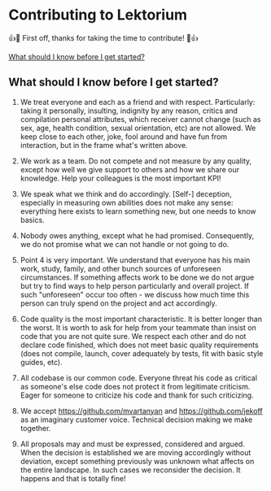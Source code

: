 # Contributing to Lektorium


:+1::tada: First off, thanks for taking the time to contribute! :tada::+1:

[What should I know before I get started?](#what-should-i-know-before-i-get-started)

## What should I know before I get started?
1. We treat everyone and each as a friend and with respect. Particularly: taking it personally, insulting, indignity by any reason, critics and compilation personal attributes, which receiver cannot change (such as sex, age, health condition, sexual orientation, etc) are not allowed. We keep close to each other, joke, fool around and have fun from interaction, but in the frame what's written above.

2. We work as a team. Do not compete and not measure by any quality, except how well we give support to others and how we share our knowledge. Help your colleagues is the most important KPI!

3. We speak what we think and do accordingly. [Self-] deception, especially in measuring own abilities does not make any sense: everything here exists to learn something new, but one needs to know basics.

4. Nobody owes anything, except what he had promised. Consequently, we do not promise what we can not handle or not going to do.

5. Point 4 is very important. We understand that everyone has his main work, study, family, and other bunch sources of unforeseen circumstances. If something affects work to be done we do not argue but try to find ways to help person particularly and overall project. If such "unforeseen" occur too often - we discuss how much time this person can truly spend on the project and act accordingly.

6. Code quality is the most important characteristic. It is better longer than the worst. It is worth to ask for help from your teammate than insist on code that you are not quite sure. We respect each other and do not declare code finished, which does not meet basic quality requirements (does not compile, launch, cover adequately by tests, fit with basic style guides, etc).

7. All codebase is our common code. Everyone threat his code as critical as someone's else code does not protect it from legitimate criticism. Eager for someone to criticize his code and thank for such criticizing.

8. We accept https://github.com/mvartanyan and https://github.com/jekoff as an imaginary customer voice. Technical decision making we make together.

9. All proposals may and must be expressed, considered and argued. When the decision is established we are moving accordingly without deviation, except something previously was unknown what affects on the entire landscape. In such cases we reconsider the decision. It happens and that is totally fine!
